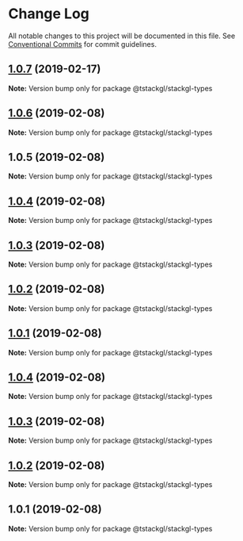 # Change Log

All notable changes to this project will be documented in this file.
See [Conventional Commits](https://conventionalcommits.org) for commit guidelines.

## [1.0.7](https://github.com/nkint/tstackgl/compare/@tstackgl/stackgl-types@1.0.6...@tstackgl/stackgl-types@1.0.7) (2019-02-17)

**Note:** Version bump only for package @tstackgl/stackgl-types





## [1.0.6](https://github.com/nkint/tstackgl/compare/@tstackgl/stackgl-types@1.0.5...@tstackgl/stackgl-types@1.0.6) (2019-02-08)

**Note:** Version bump only for package @tstackgl/stackgl-types





## 1.0.5 (2019-02-08)

**Note:** Version bump only for package @tstackgl/stackgl-types





## [1.0.4](https://github.com/nkint/tstackgl/compare/@tstackgl/stackgl-types@1.0.4...@tstackgl/stackgl-types@1.0.4) (2019-02-08)

**Note:** Version bump only for package @tstackgl/stackgl-types





## [1.0.3](https://github.com/nkint/tstackgl/compare/@tstackgl/stackgl-types@1.0.4...@tstackgl/stackgl-types@1.0.3) (2019-02-08)

**Note:** Version bump only for package @tstackgl/stackgl-types





## [1.0.2](https://github.com/nkint/tstackgl/compare/@tstackgl/stackgl-types@1.0.4...@tstackgl/stackgl-types@1.0.2) (2019-02-08)

**Note:** Version bump only for package @tstackgl/stackgl-types





## [1.0.1](https://github.com/nkint/tstackgl/compare/@tstackgl/stackgl-types@1.0.4...@tstackgl/stackgl-types@1.0.1) (2019-02-08)

**Note:** Version bump only for package @tstackgl/stackgl-types





## [1.0.4](https://github.com/nkint/tstackgl/compare/@tstackgl/stackgl-types@1.0.3...@tstackgl/stackgl-types@1.0.4) (2019-02-08)

**Note:** Version bump only for package @tstackgl/stackgl-types





## [1.0.3](https://github.com/nkint/tstackgl/compare/@tstackgl/stackgl-types@1.0.2...@tstackgl/stackgl-types@1.0.3) (2019-02-08)

**Note:** Version bump only for package @tstackgl/stackgl-types





## [1.0.2](https://github.com/nkint/tstackgl/compare/@tstackgl/stackgl-types@1.0.1...@tstackgl/stackgl-types@1.0.2) (2019-02-08)

**Note:** Version bump only for package @tstackgl/stackgl-types





## 1.0.1 (2019-02-08)

**Note:** Version bump only for package @tstackgl/stackgl-types
